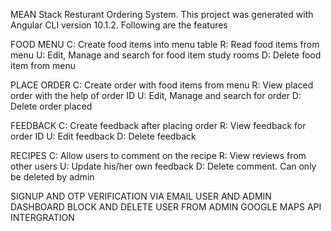 MEAN Stack Resturant Ordering System.
This project was generated with Angular CLI version 10.1.2.
Following are the features 

FOOD MENU 
C: Create food items into menu table
R: Read food items from menu
U: Edit, Manage and search for food item study rooms 
D: Delete food item from menu

PLACE ORDER
C: Create order with food items from menu 
R: View placed order with the help of order ID
U: Edit, Manage and search for order 
D: Delete order placed

FEEDBACK 
C: Create feedback after placing order
R: View feedback for order ID
U: Edit feedback
D: Delete feedback

RECIPES 
C: Allow users to comment on the recipe
R: View reviews from other users
U: Update his/her own feedback
D: Delete comment. Can only be deleted by admin

SIGNUP AND OTP VERIFICATION VIA EMAIL
USER AND ADMIN DASHBOARD 
BLOCK AND DELETE USER FROM ADMIN
GOOGLE MAPS API INTERGRATION
